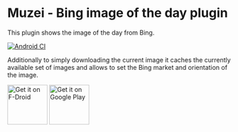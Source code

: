 # Muzei - Bing image of the day plugin
This plugin shows the image of the day from Bing.

[![Android CI](https://github.com/devmil/muzei-bingimageoftheday/actions/workflows/android.yml/badge.svg)](https://github.com/devmil/muzei-bingimageoftheday/actions/workflows/android.yml)

Additionally to simply downloading the current image it caches the currently available set of images and allows to set the Bing market and orientation of the image.

<a href="https://f-droid.org/fr/packages/de.devmil.muzei.bingimageofthedayartsource/" target="_blank">
<img src="https://f-droid.org/badge/get-it-on.png" alt="Get it on F-Droid" height="90"/></a>
<a href="https://play.google.com/store/apps/details?id=de.devmil.muzei.bingimageofthedayartsource" target="_blank">
<img src="https://play.google.com/intl/en_us/badges/images/generic/en-play-badge.png" alt="Get it on Google Play" height="90"/></a>
